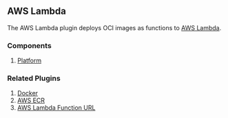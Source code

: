 ## AWS Lambda

The AWS Lambda plugin deploys OCI images as functions to [AWS Lambda](https://aws.amazon.com/lambda/getting-started/).

### Components

1. [Platform](/waypoint/integrations/aws-lambda/latest/components/platform)

### Related Plugins

1. [Docker](/waypoint/integrations/docker)
2. [AWS ECR](/waypoint/integrations/aws-ecr)
3. [AWS Lambda Function URL](/waypoint/integrations/lambda-function-url)

<!--This plugin does not implement the resource manager framework, so the 
"Resources" section is omitted-->